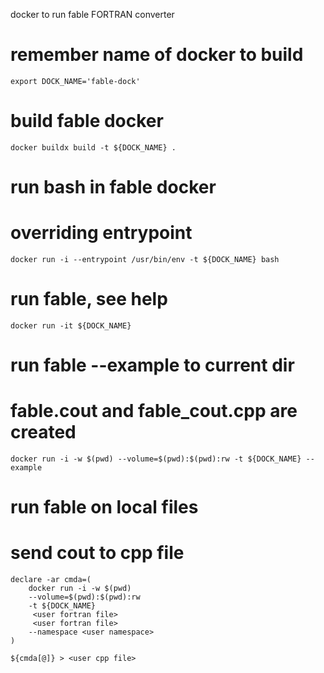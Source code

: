 
docker to run fable FORTRAN converter

# remember name of docker to build
```
export DOCK_NAME='fable-dock'
```

# build fable docker
```
docker buildx build -t ${DOCK_NAME} .
```

# run bash in fable docker
# overriding entrypoint
```
docker run -i --entrypoint /usr/bin/env -t ${DOCK_NAME} bash
```

# run fable, see help
```
docker run -it ${DOCK_NAME}
```

# run fable --example to current dir
# fable.cout and fable_cout.cpp are created
```
docker run -i -w $(pwd) --volume=$(pwd):$(pwd):rw -t ${DOCK_NAME} --example
```

# run fable on local files
# send cout to cpp file
```
declare -ar cmda=(
    docker run -i -w $(pwd)
    --volume=$(pwd):$(pwd):rw
    -t ${DOCK_NAME}
     <user fortran file>
     <user fortran file>
    --namespace <user namespace>
)

${cmda[@]} > <user cpp file>
```

